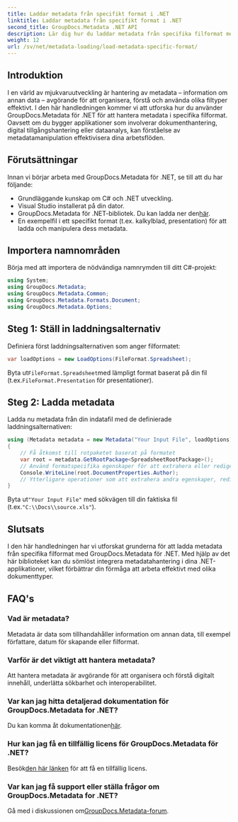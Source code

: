 ```yaml
---
title: Laddar metadata från specifikt format i .NET
linktitle: Laddar metadata från specifikt format i .NET
second_title: GroupDocs.Metadata .NET API
description: Lär dig hur du laddar metadata från specifika filformat med GroupDocs.Metadata för .NET i den här omfattande självstudien.
weight: 12
url: /sv/net/metadata-loading/load-metadata-specific-format/
---
```

## Introduktion
I en värld av mjukvaruutveckling är hantering av metadata – information om annan data – avgörande för att organisera, förstå och använda olika filtyper effektivt. I den här handledningen kommer vi att utforska hur du använder GroupDocs.Metadata för .NET för att hantera metadata i specifika filformat. Oavsett om du bygger applikationer som involverar dokumenthantering, digital tillgångshantering eller dataanalys, kan förståelse av metadatamanipulation effektivisera dina arbetsflöden.
## Förutsättningar
Innan vi börjar arbeta med GroupDocs.Metadata för .NET, se till att du har följande:
- Grundläggande kunskap om C# och .NET utveckling.
- Visual Studio installerat på din dator.
-  GroupDocs.Metadata för .NET-bibliotek. Du kan ladda ner den[här](https://releases.groupdocs.com/metadata/net/).
- En exempelfil i ett specifikt format (t.ex. kalkylblad, presentation) för att ladda och manipulera dess metadata.

## Importera namnområden
Börja med att importera de nödvändiga namnrymden till ditt C#-projekt:
```csharp
using System;
using GroupDocs.Metadata;
using GroupDocs.Metadata.Common;
using GroupDocs.Metadata.Formats.Document;
using GroupDocs.Metadata.Options;
```

## Steg 1: Ställ in laddningsalternativ
Definiera först laddningsalternativen som anger filformatet:
```csharp
var loadOptions = new LoadOptions(FileFormat.Spreadsheet);
```
 Byta ut`FileFormat.Spreadsheet`med lämpligt format baserat på din fil (t.ex.`FileFormat.Presentation` för presentationer).
## Steg 2: Ladda metadata
Ladda nu metadata från din indatafil med de definierade laddningsalternativen:
```csharp
using (Metadata metadata = new Metadata("Your Input File", loadOptions))
{
    // Få åtkomst till rotpaketet baserat på formatet
    var root = metadata.GetRootPackage<SpreadsheetRootPackage>();
    // Använd formatspecifika egenskaper för att extrahera eller redigera metadata
    Console.WriteLine(root.DocumentProperties.Author);
    // Ytterligare operationer som att extrahera andra egenskaper, redigera metadata, etc.
}
```
 Byta ut`"Your Input File"` med sökvägen till din faktiska fil (t.ex.`"C:\\Docs\\source.xls"`).

## Slutsats
I den här handledningen har vi utforskat grunderna för att ladda metadata från specifika filformat med GroupDocs.Metadata för .NET. Med hjälp av det här biblioteket kan du sömlöst integrera metadatahantering i dina .NET-applikationer, vilket förbättrar din förmåga att arbeta effektivt med olika dokumenttyper.

## FAQ's
### Vad är metadata?
Metadata är data som tillhandahåller information om annan data, till exempel författare, datum för skapande eller filformat.
### Varför är det viktigt att hantera metadata?
Att hantera metadata är avgörande för att organisera och förstå digitalt innehåll, underlätta sökbarhet och interoperabilitet.
### Var kan jag hitta detaljerad dokumentation för GroupDocs.Metadata for .NET?
 Du kan komma åt dokumentationen[här](https://tutorials.groupdocs.com/metadata/net/).
### Hur kan jag få en tillfällig licens för GroupDocs.Metadata för .NET?
 Besök[den här länken](https://purchase.groupdocs.com/temporary-license/) för att få en tillfällig licens.
### Var kan jag få support eller ställa frågor om GroupDocs.Metadata for .NET?
 Gå med i diskussionen om[GroupDocs.Metadata-forum](https://forum.groupdocs.com/c/metadata/14).